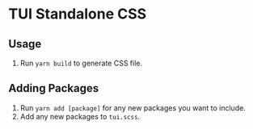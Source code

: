 # TUI Standalone CSS

## Usage

1. Run `yarn build` to generate CSS file.

## Adding Packages

1. Run `yarn add [package]` for any new packages you want to include.
2. Add any new packages to `tui.scss`.
